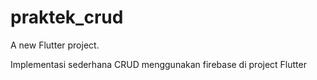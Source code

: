 # praktek_crud

A new Flutter project.

Implementasi sederhana CRUD menggunakan firebase di project Flutter
